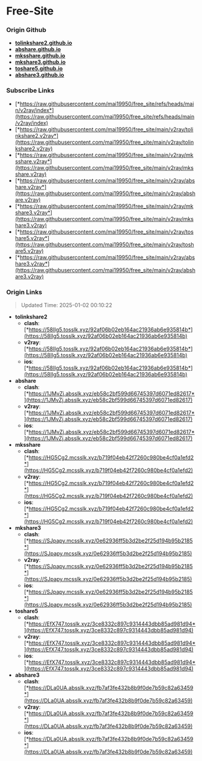 # Free-Site

### Origin Github

- [**tolinkshare2.github.io**](https://github.com/tolinkshare2/tolinkshare2.github.io)
- [**abshare.github.io**](https://github.com/abshare/abshare.github.io)
- [**mksshare.github.io**](https://github.com/mksshare/mksshare.github.io)
- [**mkshare3.github.io**](https://github.com/mkshare3/mkshare3.github.io)
- [**toshare5.github.io**](https://github.com/toshare5/toshare5.github.io)
- [**abshare3.github.io**](https://github.com/abshare3/abshare3.github.io)

### Subscribe Links

- [*https://raw.githubusercontent.com/mai19950/free_site/refs/heads/main/v2ray/index*](https://raw.githubusercontent.com/mai19950/free_site/refs/heads/main/v2ray/index)
- [*https://raw.githubusercontent.com/mai19950/free_site/main/v2ray/tolinkshare2.v2ray*](https://raw.githubusercontent.com/mai19950/free_site/main/v2ray/tolinkshare2.v2ray)
- [*https://raw.githubusercontent.com/mai19950/free_site/main/v2ray/mksshare.v2ray*](https://raw.githubusercontent.com/mai19950/free_site/main/v2ray/mksshare.v2ray)
- [*https://raw.githubusercontent.com/mai19950/free_site/main/v2ray/abshare.v2ray*](https://raw.githubusercontent.com/mai19950/free_site/main/v2ray/abshare.v2ray)
- [*https://raw.githubusercontent.com/mai19950/free_site/main/v2ray/mkshare3.v2ray*](https://raw.githubusercontent.com/mai19950/free_site/main/v2ray/mkshare3.v2ray)
- [*https://raw.githubusercontent.com/mai19950/free_site/main/v2ray/toshare5.v2ray*](https://raw.githubusercontent.com/mai19950/free_site/main/v2ray/toshare5.v2ray)
- [*https://raw.githubusercontent.com/mai19950/free_site/main/v2ray/abshare3.v2ray*](https://raw.githubusercontent.com/mai19950/free_site/main/v2ray/abshare3.v2ray)

### Origin Links

> Updated Time: 2025-01-02 00:10:22

- **tolinkshare2**
  - **clash**: [*https://58IIg5.tosslk.xyz/92af06b02eb164ac21936ab6e935814b*](https://58IIg5.tosslk.xyz/92af06b02eb164ac21936ab6e935814b)
  - **v2ray**: [*https://58IIg5.tosslk.xyz/92af06b02eb164ac21936ab6e935814b*](https://58IIg5.tosslk.xyz/92af06b02eb164ac21936ab6e935814b)
  - **ios**: [*https://58IIg5.tosslk.xyz/92af06b02eb164ac21936ab6e935814b*](https://58IIg5.tosslk.xyz/92af06b02eb164ac21936ab6e935814b)
- **abshare**
  - **clash**: [*https://1JMvZj.absslk.xyz/eb58c2bf599d66745397d6071ed82617*](https://1JMvZj.absslk.xyz/eb58c2bf599d66745397d6071ed82617)
  - **v2ray**: [*https://1JMvZj.absslk.xyz/eb58c2bf599d66745397d6071ed82617*](https://1JMvZj.absslk.xyz/eb58c2bf599d66745397d6071ed82617)
  - **ios**: [*https://1JMvZj.absslk.xyz/eb58c2bf599d66745397d6071ed82617*](https://1JMvZj.absslk.xyz/eb58c2bf599d66745397d6071ed82617)
- **mksshare**
  - **clash**: [*https://HG5Cg2.mcsslk.xyz/b719f04eb42f7260c980be4cf0a1efd2*](https://HG5Cg2.mcsslk.xyz/b719f04eb42f7260c980be4cf0a1efd2)
  - **v2ray**: [*https://HG5Cg2.mcsslk.xyz/b719f04eb42f7260c980be4cf0a1efd2*](https://HG5Cg2.mcsslk.xyz/b719f04eb42f7260c980be4cf0a1efd2)
  - **ios**: [*https://HG5Cg2.mcsslk.xyz/b719f04eb42f7260c980be4cf0a1efd2*](https://HG5Cg2.mcsslk.xyz/b719f04eb42f7260c980be4cf0a1efd2)
- **mkshare3**
  - **clash**: [*https://SJpapy.mcsslk.xyz/0e62936ff5b3d2be2f25d194b95b2185*](https://SJpapy.mcsslk.xyz/0e62936ff5b3d2be2f25d194b95b2185)
  - **v2ray**: [*https://SJpapy.mcsslk.xyz/0e62936ff5b3d2be2f25d194b95b2185*](https://SJpapy.mcsslk.xyz/0e62936ff5b3d2be2f25d194b95b2185)
  - **ios**: [*https://SJpapy.mcsslk.xyz/0e62936ff5b3d2be2f25d194b95b2185*](https://SJpapy.mcsslk.xyz/0e62936ff5b3d2be2f25d194b95b2185)
- **toshare5**
  - **clash**: [*https://EfX747.tosslk.xyz/3ce8332c897c9314443dbb85ad981d94*](https://EfX747.tosslk.xyz/3ce8332c897c9314443dbb85ad981d94)
  - **v2ray**: [*https://EfX747.tosslk.xyz/3ce8332c897c9314443dbb85ad981d94*](https://EfX747.tosslk.xyz/3ce8332c897c9314443dbb85ad981d94)
  - **ios**: [*https://EfX747.tosslk.xyz/3ce8332c897c9314443dbb85ad981d94*](https://EfX747.tosslk.xyz/3ce8332c897c9314443dbb85ad981d94)
- **abshare3**
  - **clash**: [*https://DLa0UA.absslk.xyz/fb7af3fe432b8b9f0de7b59c82a63459*](https://DLa0UA.absslk.xyz/fb7af3fe432b8b9f0de7b59c82a63459)
  - **v2ray**: [*https://DLa0UA.absslk.xyz/fb7af3fe432b8b9f0de7b59c82a63459*](https://DLa0UA.absslk.xyz/fb7af3fe432b8b9f0de7b59c82a63459)
  - **ios**: [*https://DLa0UA.absslk.xyz/fb7af3fe432b8b9f0de7b59c82a63459*](https://DLa0UA.absslk.xyz/fb7af3fe432b8b9f0de7b59c82a63459)
